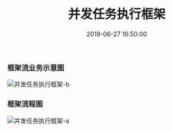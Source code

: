 ﻿---
title: 并发任务执行框架
date: 2019-06-27 16:50:00
update: 2019-06-27 16:50:00
categories: 并发编程
tags: [并发编程实战]
---

### 框架流业务示意图

![并发任务执行框架-b](https://volc1612.gitee.io/blog/images/并发任务执行框架/并发任务执行框架-b.png)

### 框架流程图

![并发任务执行框架-a](https://volc1612.gitee.io/blog/images/并发任务执行框架/并发任务执行框架-a.png)